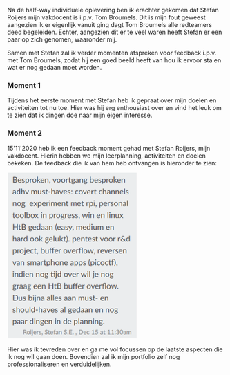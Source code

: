 Na de half-way individuele oplevering ben ik erachter gekomen dat Stefan Roijers mijn vakdocent is i.p.v. Tom Broumels.
Dit is mijn fout geweest aangezien ik er eigenlijk vanuit ging dagt Tom Broumels alle redteamers deed begeleiden. Echter, aangezien dit er te veel waren
heeft Stefan er een paar op zich genomen, waaronder mij. 

Samen met Stefan zal ik verder momenten afspreken voor feedback i.p.v. met Tom Broumels, zodat hij een goed beeld heeft van hou ik ervoor sta en wat er nog gedaan moet worden.

### Moment 1
Tijdens het eerste moment met Stefan heb ik gepraat over mijn doelen en activiteiten tot nu toe. Hier was hij erg enthousiast over en vind het leuk
om te zien dat ik dingen doe naar mijn eigen interesse.

### Moment 2
15'11'2020 heb ik een feedback moment gehad met Stefan Roijers, mijn vakdocent. Hierin hebben we mijn leerplanning, activiteiten en doelen bekeken.
De feedback die ik van hem heb ontvangen is hieronder te zien: <br />

<img src="../images/feedback/stefan_moment_2.PNG" alt="Feedback Stefan Roijers" style="align:left; width: 300px;">
<br />

Hier was ik tevreden over en ga me vol focussen op de laatste aspecten die ik nog wil gaan doen.
Bovendien zal ik mijn portfolio zelf nog professionaliseren en verduidelijken.
